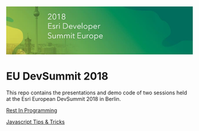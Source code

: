 ![Banner](https://raw.githubusercontent.com/esrinederland/esrinederland.github.io/master/images/EUDS18-DevSum_Banner.png)

# EU DevSummit 2018

This repo contains the presentations and demo code of two sessions held at the Esri European DevSummit 2018 in Berlin.

[Rest In Programming](https://github.com/esrinederland/EU-DevSummit-2018/tree/master/REST%20In%20Programming)

[Javascript Tips & Tricks](https://github.com/esrinederland/EU-DevSummit-2018/tree/master/JS%20Tips%20%26%20Tricks)

